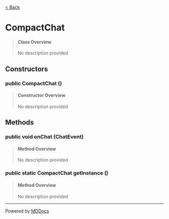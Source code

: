 [< Back](..)
# CompactChat #
>#### Class Overview ####
>No description provided
## Constructors ##
### public CompactChat () ###
>#### Constructor Overview ####
>No description provided
>
## Methods ##
### public void onChat (ChatEvent) ###
>#### Method Overview ####
>No description provided
>
### public static CompactChat getInstance () ###
>#### Method Overview ####
>No description provided
>

---
Powered by [MDDocs](https://github.com/VRCube/MDDocs)